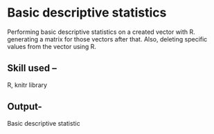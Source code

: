 # Basic descriptive statistics 

Performing basic descriptive statistics on a created vector with R. generating a matrix for those vectors after that. Also, deleting specific values from the vector using R. 

## Skill used – 

R, knitr library

## Output-

Basic descriptive statistic 

